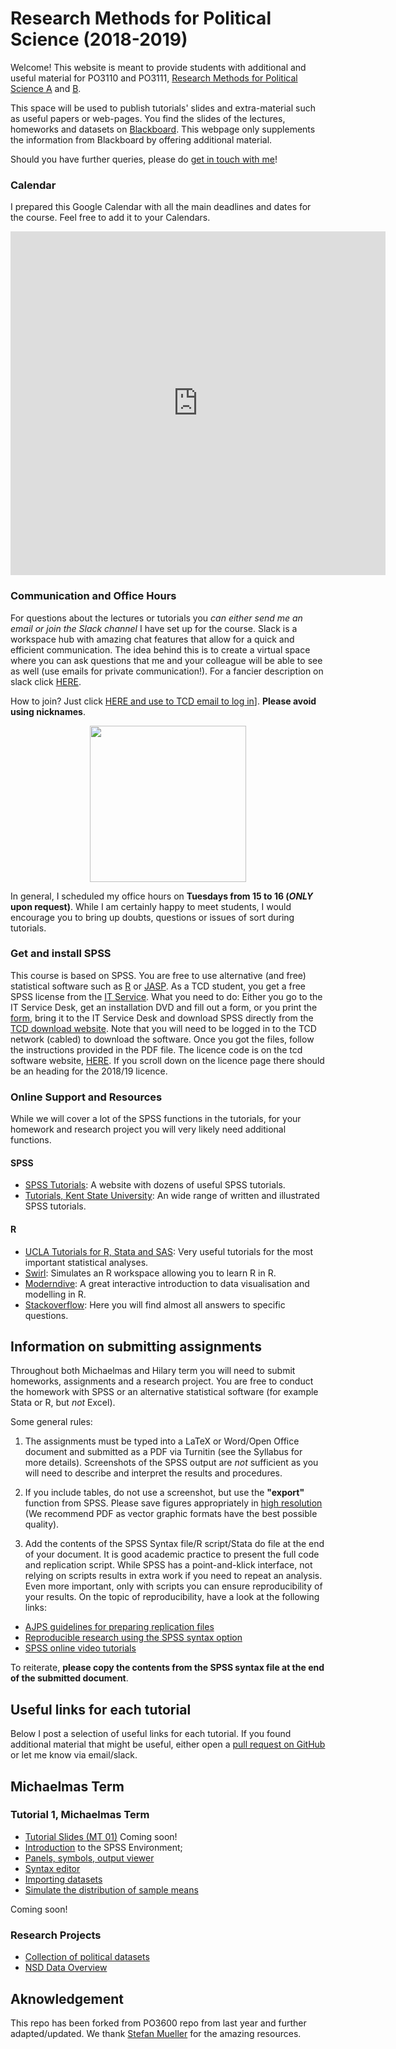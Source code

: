 # Research Methods for Political Science (2018-2019)

Welcome! This website is meant to provide students with additional and useful material for PO3110 and PO3111, [Research Methods for Political Science A](https://www.tcd.ie/Political_Science/undergraduate/module-outlines/js/research-methods-a/) and [B](https://www.tcd.ie/Political_Science/undergraduate/module-outlines/js/research-methods-b/).

This space will be used to publish tutorials' slides and extra-material such as useful papers or web-pages. You find the slides of the lectures, homeworks and datasets on [Blackboard](http://tcd.ie/blackboard). This webpage only supplements the information from Blackboard by offering additional material.

Should you have further queries, please do [get in touch with me](http://andrsalvi.github.io/contact)!

### Calendar

I prepared this Google Calendar with all the main deadlines and dates for the course. Feel free to add it to your Calendars.

<iframe src="https://calendar.google.com/calendar/embed?src=mfgg7rirvsktd2jjv9jqie43cc%40group.calendar.google.com&ctz=Europe%2FDublin" style="border: 0" width="600" height="550" frameborder="0" scrolling="no"></iframe>

### Communication and Office Hours
For questions about the lectures or tutorials you *can either send me an email or join the Slack channel* I have set up for the course. Slack is a workspace hub with amazing chat features that allow for a quick and efficient communication. The idea behind this is to create a virtual space where you can ask questions that me and your colleague will be able to see as well (use emails for private communication!). For a fancier description on slack click [HERE](https://get.slack.help/hc/en-us/articles/115004071768-What-is-Slack-).

How to join? Just click [HERE and use to TCD email to log in](https://join.slack.com/t/researchmethodstcd/shared_invite/enQtNDM2ODc0NzIxMjIwLTE4YzY4YzAxMDc3ODk4MjRiYzc3MjA0NDQyNWQ2MmNlNGY0Y2VkNzg5MjQwMzlkMzA0ZmY1MTc4ZTVlN2U3MGM)].
**Please avoid using nicknames**.

<p align="center">
<img src="https://i.kinja-img.com/gawker-media/image/upload/s--bG3V_j-_--/c_scale,f_auto,fl_progressive,q_80,w_800/qvk2b1y0p19wo1qruc85.png" width="250"/>
</p>

In general, I scheduled my office hours on **Tuesdays from 15 to 16 (*ONLY* upon request)**. While I am certainly happy to meet students, I would encourage you to bring up doubts, questions or issues of sort during tutorials.

### Get and install SPSS

This course is based on SPSS. You are free to use alternative (and free) statistical software such as [R](https://www.r-project.org) or [JASP](https://jasp-stats.org). As a TCD student, you get a free SPSS license from the [IT Service](https://www.tcd.ie/itservices/help/it-service-desk-contact.php). What you need to do: Either you go to the IT Service Desk, get an installation DVD and fill out a form, or you print the [form](https://www.tcd.ie/itservices/assets/doc/purchase_local/SPSS-Form.pdf), bring it to the IT Service Desk and download SPSS directly from the [TCD download website](https://software.tcd.ie). Note that you will need to be logged in to the TCD network (cabled) to download the software. Once you got the files, follow the instructions provided in the PDF file.
The licence code is on the tcd software website, [HERE](https://www.tcd.ie/itservices/local/spss_licence.php).
If you scroll down on the licence page there should be an heading for the 2018/19 licence.


### Online Support and Resources

While we will cover a lot of the SPSS functions in the tutorials, for your homework and research project you will very likely need additional functions.

#### SPSS

- [SPSS Tutorials](https://www.spss-tutorials.com): A website with dozens of useful SPSS tutorials.
- [Tutorials, Kent State University](https://libguides.library.kent.edu/SPSS/home): An wide range of written and illustrated  SPSS tutorials.

#### R

- [UCLA Tutorials for R, Stata and SAS](https://stats.idre.ucla.edu/other/dae/): Very useful tutorials for the most important statistical analyses.
- [Swirl](http://swirlstats.com): Simulates an R workspace allowing you to learn R in R.
- [Moderndive](http://www.moderndive.com): A great interactive introduction to data visualisation and modelling in R.
- [Stackoverflow](https://stackoverflow.com/questions/tagged/r): Here you will find almost all answers to specific questions.

## Information on submitting assignments

Throughout both Michaelmas and Hilary term you will need to submit homeworks, assignments and a research project. You are free to conduct the homework with SPSS or an alternative statistical software (for example Stata or R, but _not_ Excel).

Some general rules:
1. The assignments must be typed into a LaTeX or Word/Open Office document and submitted as a PDF via Turnitin (see the Syllabus for more details). Screenshots of the SPSS output are _not_ sufficient as you will need to describe and interpret the results and procedures.

2. If you include tables, do not use a screenshot, but use the **"export"** function from SPSS. Please save figures appropriately in [high resolution](https://thepoliticalmethodologist.com/2013/11/25/making-high-resolution-graphics-for-academic-publishing/) (We recommend PDF as vector graphic formats have the best possible quality).

3. Add the contents of the SPSS Syntax file/R script/Stata do file at the end of your document. It is good academic practice to present the full code and replication script. While SPSS has a point-and-klick interface, not relying on scripts results in extra work if you need to repeat an analysis. Even more important, only with scripts you can ensure reproducibility of your results. On the topic of reproducibility, have a look at the following links:
- [AJPS guidelines for preparing replication files](https://ajpsblogging.files.wordpress.com/2016/05/ajps-replic-guidelines-ver-2-1.pdf)
- [Reproducible research using the SPSS syntax option](https://libguides.library.kent.edu/SPSS/Syntax)
- [SPSS online video tutorials](http://www.lse.ac.uk/Methodology/Software-tutorials/SPSS-tutorials)

To reiterate, **please copy the contents from the SPSS syntax file at the end of the submitted document**.

## Useful links for each tutorial

Below I post a selection of useful links for each tutorial. If you found additional material that might be useful, either open a [pull request on GitHub](https://help.github.com/articles/about-pull-requests/) or let me know via email/slack.

## Michaelmas Term

### Tutorial 1, Michaelmas Term


- [Tutorial Slides (MT 01)](https://github.com/AndrSalvi/research-methods/raw/master/course/slides/Tutorial_1.pdf) Coming soon!
- [Introduction](https://libguides.library.kent.edu/SPSS/GettingStarted) to the SPSS Environment;
- [Panels, symbols, output viewer](https://libguides.library.kent.edu/SPSS/Environment)
- [Syntax editor](https://www.spss-tutorials.com/spss-syntax-editor-window/)
- [Importing datasets](https://libguides.library.kent.edu/SPSS/ImportData)
- [Simulate the distribution of sample means](http://onlinestatbook.com/stat_sim/sampling_dist/)


Coming soon!

### Research Projects

- [Collection of political datasets](https://github.com/erikgahner/PolData)
- [NSD Data Overview](http://www.nsd.uib.no/nsd/english/datatjenester.html)

## Aknowledgement

This repo has been forked from PO3600 repo from last year and further adapted/updated. We thank [Stefan Mueller](https://github.com/stefan-mueller) for the amazing resources.
